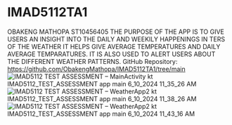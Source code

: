 # IMAD5112TA1
OBAKENG MATHOPA ST10456405
THE PURPOSE OF THE APP IS TO GIVE USERS AN INSIGHT INTO THE DAILY AND WEEKILY HAPPENINGS IN TERS OF THE WEATHER IT HELPS GIVE AVERAGE TEMPERATURES AND DAILY AVERAGE TEMPARATURES. IT IS ALSO USED TO ALERT USERS ABOUT THE DIFFERENT WEATHER PATTERNS. 
GitHub Repository: https://github.com/ObakengMathopa/IMAD5112TA1/tree/main
![IMAD5112 TEST ASSESSMENT – MainActivity kt  IMAD5112_TEST_ASSESSMENT app main  6_10_2024 11_35_26 AM](https://github.com/ObakengMathopa/IMAD5112TA1/assets/162301920/9fef1d30-b354-48cc-adc3-a91470995089)
![IMAD5112 TEST ASSESSMENT – WeatherApp2 kt  IMAD5112_TEST_ASSESSMENT app main  6_10_2024 11_38_26 AM](https://github.com/ObakengMathopa/IMAD5112TA1/assets/162301920/a1ac11a4-2d9c-42f0-a202-298dc2ac2504)
![IMAD5112 TEST ASSESSMENT – WeatherApp2 kt  IMAD5112_TEST_ASSESSMENT app main  6_10_2024 11_43_16 AM](https://github.com/ObakengMathopa/IMAD5112TA1/assets/162301920/5e91cc68-10c2-45a8-aea0-5173881409c2)


